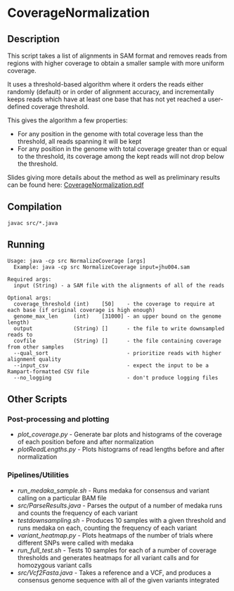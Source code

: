 # CoverageNormalization

## Description

This script takes a list of alignments in SAM format and removes reads from regions with higher coverage to obtain a smaller sample with more uniform coverage.

It uses a threshold-based algorithm where it orders the reads either randomly (default) or in order of alignment accuracy, and incrementally keeps reads which have at least one base that has not yet reached a user-defined coverage threshold.

This gives the algorithm a few properties:
* For any position in the genome with total coverage less than the threshold, all reads spanning it will be kept
* For any position in the genome with total coverage greater than or equal to the threshold, its coverage among the kept reads will not drop below the threshold.

Slides giving more details about the method as well as preliminary results can be found here: [CoverageNormalization.pdf](https://github.com/mkirsche/CoverageNormalization/blob/master/slides/CoverageNormalization.pdf)

## Compilation

``javac src/*.java``

## Running

```
Usage: java -cp src NormalizeCoverage [args]
  Example: java -cp src NormalizeCoverage input=jhu004.sam

Required args:
  input (String) - a SAM file with the alignments of all of the reads
  
Optional args:
  coverage_threshold (int)    [50]    - the coverage to require at each base (if original coverage is high enough)
  genome_max_len     (int)    [31000] - an upper bound on the genome length)
  output             (String) []      - the file to write downsampled reads to
  covfile            (String) []      - the file containing coverage from other samples
  --qual_sort                         - prioritize reads with higher alignment quality
  --input_csv                         - expect the input to be a Rampart-formatted CSV file
  --no_logging                        - don't produce logging files
  ```
  
## Other Scripts

### Post-processing and plotting
* *plot_coverage.py* - Generate bar plots and histograms of the coverage of each position before and after normalization
* *plotReadLengths.py* - Plots histograms of read lengths before and after normalization

### Pipelines/Utilities
* *run_medaka_sample.sh* - Runs medaka for consensus and variant calling on a particular BAM file
* *src/ParseResults.java* - Parses the output of a number of medaka runs and counts the frequency of each variant
* *testdownsampling.sh* - Produces 10 samples with a given threshold and runs medaka on each, counting the frequency of each variant
* *variant_heatmap.py* - Plots heatmaps of the number of trials where different SNPs were called with medaka
* *run_full_test.sh* - Tests 10 samples for each of a number of coverage thresholds and generates heatmaps for all variant calls and for homozygous variant calls
* *src/Vcf2Fasta.java* - Takes a reference and a VCF, and produces a consensus genome sequence with all of the given variants integrated

